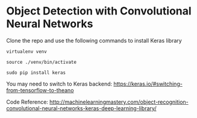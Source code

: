 # Object Detection with Convolutional Neural Networks

Clone the repo and use the following commands to install Keras library 

```
virtualenv venv

source ./venv/bin/activate

sudo pip install keras
```

You may need to switch to Keras backend: <https://keras.io/#switching-from-tensorflow-to-theano>

Code Reference: <http://machinelearningmastery.com/object-recognition-convolutional-neural-networks-keras-deep-learning-library/>